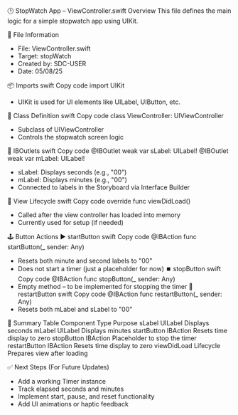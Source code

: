 🕒 StopWatch App – ViewController.swift Overview
This file defines the main logic for a simple stopwatch app using UIKit.

📁 File Information
* File: ViewController.swift
* Target: stopWatch
* Created by: SDC-USER
* Date: 05/08/25

📦 Imports
swift
Copy code
import UIKit
* UIKit is used for UI elements like UILabel, UIButton, etc.

🧠 Class Definition
swift
Copy code
class ViewController: UIViewController
* Subclass of UIViewController
* Controls the stopwatch screen logic

🔌 IBOutlets
swift
Copy code
@IBOutlet weak var sLabel: UILabel!
@IBOutlet weak var mLabel: UILabel!
* sLabel: Displays seconds (e.g., "00")
* mLabel: Displays minutes (e.g., "00")
* Connected to labels in the Storyboard via Interface Builder

🚦 View Lifecycle
swift
Copy code
override func viewDidLoad()
* Called after the view controller has loaded into memory
* Currently used for setup (if needed)

🕹️ Button Actions
▶️ startButton
swift
Copy code
@IBAction func startButton(_ sender: Any)
* Resets both minute and second labels to "00"
* Does not start a timer (just a placeholder for now)
⏹️ stopButton
swift
Copy code
@IBAction func stopButton(_ sender: Any)
* Empty method – to be implemented for stopping the timer
🔁 restartButton
swift
Copy code
@IBAction func restartButton(_ sender: Any)
* Resets both mLabel and sLabel to "00"

📌 Summary Table
Component	Type	Purpose
sLabel	UILabel	Displays seconds
mLabel	UILabel	Displays minutes
startButton	IBAction	Resets time display to zero
stopButton	IBAction	Placeholder to stop the timer
restartButton	IBAction	Resets time display to zero
viewDidLoad	Lifecycle	Prepares view after loading

✅ Next Steps (For Future Updates)
* Add a working Timer instance
* Track elapsed seconds and minutes
* Implement start, pause, and reset functionality
* Add UI animations or haptic feedback
